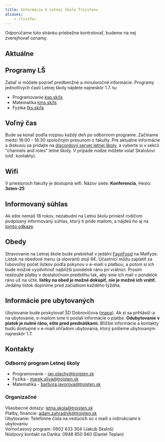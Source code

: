 ```yaml
---
title: Informácie k Letnej škole Trojstenu
aliases: 
    - /lsinfo/
---
```


<div class="alert alert-info">
Odporúčame túto stránku priebežne kontrolovať, budeme na nej zverejňovať oznamy.
</div>

## Aktuálne
<!-- Vrátnica je ráno otvorená od do --->

## Programy LŠ

Zatiaľ si môžete pozrieť predbenžné a minuloročné informácie. Programy jednotlivých častí Letnej školy nájdete najneskôr 1.7. tu:

- Programovanie [ksp.sk/ls](https://ksp.sk/ls)
- Matematika [kms.sk/ls](https://kms.sk/ls/)
- Fyzika [fks.sk/ls](https://fks.sk/ls)

## Voľný čas

Bude sa konať podľa rozpisu každý deň po odbornom programe. Začíname medzi 16:00 - 16:30 spoločným presunom z fakulty. 
Pre aktuálne informácie a diskusiu sa pridajte na [discordový server letnej školy](https://discord.gg/q5kTuDpZbn), a vyberte si v sekcii "channels and roles" letné školy.
V prípade núdze môžete volať Skalošovi (viď. kontakty). 

## Wifi

V priestoroch fakulty je dostupná wifi. Názov siete: **Konferencia**, Heslo: **3sten-25** 

## Informovaný súhlas

Ak ešte nemáš 18 rokov, nezabudni na Letnú školu priniesť rodičom podpísaný informovaný súhlas, ktorý ti príde mailom, a nájdeš ho aj na [tomto odkaze](https://drive.google.com/file/d/1f00JGVcAR5Q_ZJ1kExzKG_vE3Oo6SdsU/view?usp=drive_link).

## Obedy
Stravovanie na Letnej škole bude prebiehať v jedálni [FaynFood](http://www.freefood.sk/) na Matfyze. Lístok na obedové menu (a olovrant) stojí 6€. Účastníci môžu zaplatiť za ľubovoľný počet lístkov podľa pokynov v e-maili s platbou, a potom si ich bude možné vyzdvihnúť najbližší pondelok ráno pri vrátnici. Prosím realizujte platby v dostatočnom predstihu tak, aby sme ich mali v pondelok ráno už na účte. **lístky na obed je možné dokúpiť, nie je možné ich vrátiť.** Jedálny lístok doplníme pred začiatkom každého týždňa.

## Informácie pre ubytovaných

Ubytovanie bude poskytovať ŠD Dobrovičova ([mapa](https://mapy.com/s/fumeducutu)). Ak si sa prihlásil/-a na ubytovanie, e-mailom sme ti poslali informácie o platbe. **Odubytovanie v piatok je nutné ráno, ešte pred  prednáškami.** Bližšie informácie a kontakty budú dostupné v e-maili ohľadom ubytovania, ktorý pošleme ubytovaným najneskôr 1.7.

## Kontakty

### Odborný program Letnej školy

- Programovanie - jan.plachy@trojsten.sk
- Fyzika -  marek.sliva@trojsten.sk
- Matematika - barbora.javorova@trojsten.sk

### Organizačné

Všeobecné dotazy: letna.skola@trojsten.sk\
Platby, financie: adam.zahradnik@trojsten.sk\
Ubytovanie: Telefónne čísla na vedúcich sú v maili s inštrukciami k ubytovaniu\
Voľnočasový program: 0902 633 304 (Jakub Skaloš)\
Núdzový kontakt na Danka: 0948 850 940 (Daniel Teplan)
